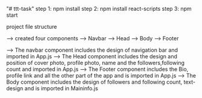 "# ttt-task" 
step 1: npm install step 2: npm install react-scripts step 3: npm start

project file structure

--> created four components --> Navbar --> Head --> Body --> Footer

--> The navbar component includes the design of navigation bar and imported in App.js --> The Head component includes the design and position of cover photo, profile photo, name and the followers,following count and imported in App.js --> The Footer component includes the Bio, profile link and all the other part of the app and is imported in App.js --> The Body component includes the design of followers and following count, text-design and is imported in Maininfo.js
